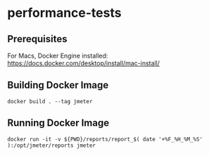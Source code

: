 # performance-tests

## Prerequisites
For Macs, Docker Engine installed: https://docs.docker.com/desktop/install/mac-install/

## Building Docker Image
```docker build . --tag jmeter```

## Running Docker Image
```docker run -it -v ${PWD}/reports/report_$( date '+%F_%H_%M_%S' ):/opt/jmeter/reports jmeter```
